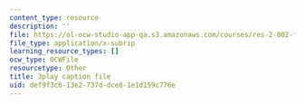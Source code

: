 ```yaml
---
content_type: resource
description: ''
file: https://ol-ocw-studio-app-qa.s3.amazonaws.com/courses/res-2-002-finite-element-procedures-for-solids-and-structures-spring-2010/def9f3c613e2737ddce81e1d159c776e_L98VIorbFB0.srt
file_type: application/x-subrip
learning_resource_types: []
ocw_type: OCWFile
resourcetype: Other
title: 3play caption file
uid: def9f3c6-13e2-737d-dce8-1e1d159c776e
---
```


